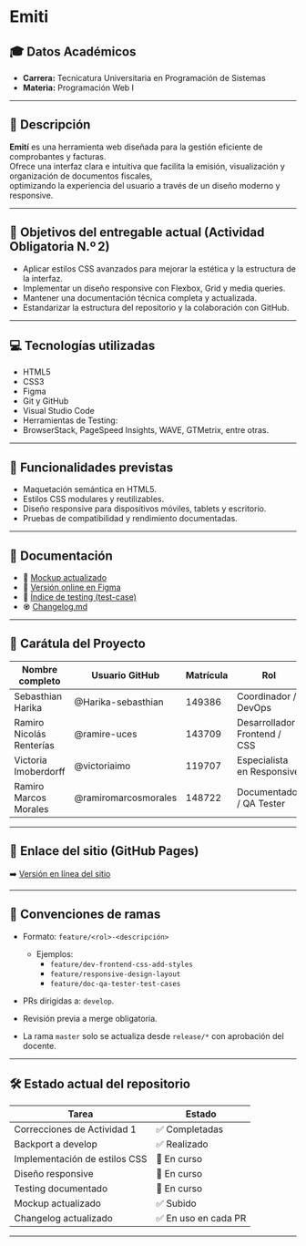 # Emiti

## 🎓 Datos Académicos
- **Carrera:** Tecnicatura Universitaria en Programación de Sistemas  
- **Materia:** Programación Web I

---

## 📝 Descripción

**Emití** es una herramienta web diseñada para la gestión eficiente de comprobantes y facturas.  
Ofrece una interfaz clara e intuitiva que facilita la emisión, visualización y organización de documentos fiscales,  
optimizando la experiencia del usuario a través de un diseño moderno y responsive.

---

## 🎯 Objetivos del entregable actual (Actividad Obligatoria N.º 2)

- Aplicar estilos CSS avanzados para mejorar la estética y la estructura de la interfaz.
- Implementar un diseño responsive con Flexbox, Grid y media queries.
- Mantener una documentación técnica completa y actualizada.
- Estandarizar la estructura del repositorio y la colaboración con GitHub.

---

## 💻 Tecnologías utilizadas

- HTML5
- CSS3
- Figma
- Git y GitHub
- Visual Studio Code
- Herramientas de Testing:
- BrowserStack, PageSpeed Insights, WAVE, GTMetrix, entre otras.

---

## 🔧 Funcionalidades previstas

- Maquetación semántica en HTML5.
- Estilos CSS modulares y reutilizables.
- Diseño responsive para dispositivos móviles, tablets y escritorio.
- Pruebas de compatibilidad y rendimiento documentadas.

---

## 📑 Documentación

- 🎨 [Mockup actualizado](docs/01-mockup/disenio-con-css.png)
- 🔗 [Versión online en Figma](https://www.figma.com/proto/h9mE1D1OyWJGGGXtMpGQ6E/Emit%C3%AD-Web?node-id=18-133&p=f&t=fH3ojOpydZFQDtel-0&scaling=min-zoom&content-scaling=fixed&page-id=18%3A132)
- 🧪 [Índice de testing (test-case)](https://github.com/ramiromarcosmorales/emiti-web/tree/feature/coord-dev-ops-repo-update-readme-md/docs/03-testing)
- ♼ [Changelog.md](https://github.com/ramiromarcosmorales/emiti-web/blob/develop/changelog.md)

---

## 👥 Carátula del Proyecto

| Nombre completo           | Usuario GitHub              | Matrícula | Rol                            |
|---------------------------|-----------------------------|-----------|--------------------------------|
| Sebasthian Harika         | @Harika-sebasthian          | 149386    | Coordinador / DevOps           | 
| Ramiro Nicolás Renterías  | @ramire-uces                | 143709    | Desarrollador Frontend / CSS   |
| Victoria Imoberdorff      | @victoriaimo                | 119707    | Especialista en Responsive     |
| Ramiro Marcos Morales     | @ramiromarcosmorales        | 148722    | Documentador / QA Tester       |

---

## 📌 Enlace del sitio (GitHub Pages)

➡️ [Versión en línea del sitio](https://ramiromarcosmorales.github.io/emiti-web/)

---

## 🔧 Convenciones de ramas

- Formato: `feature/<rol>-<descripción>`
  - Ejemplos:
    - `feature/dev-frontend-css-add-styles`
    - `feature/responsive-design-layout`
    - `feature/doc-qa-tester-test-cases`

- PRs dirigidas a: `develop`.
- Revisión previa a merge obligatoria.
- La rama `master` solo se actualiza desde `release/*` con aprobación del docente.

---

## 🛠️ Estado actual del repositorio

| Tarea                          |  Estado         |
|--------------------------------|-----------------|
| Correcciones de Actividad 1    | ✅ Completadas |
| Backport a develop             | ✅ Realizado |
| Implementación de estilos CSS  | 🔄 En curso |
| Diseño responsive              | 🔄 En curso |
| Testing documentado            | 🔄 En curso |
| Mockup actualizado             | ✅ Subido |
| Changelog actualizado          | ✅ En uso en cada PR|

---


